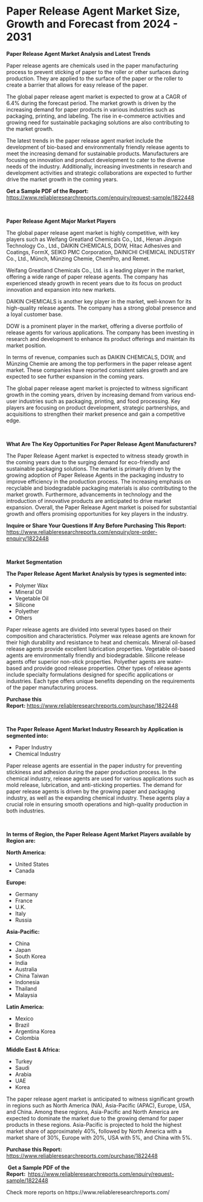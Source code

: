 <p><h1>Paper Release Agent Market Size, Growth and Forecast from 2024 - 2031</h1></p><p><strong>Paper Release Agent Market Analysis and Latest Trends</strong></p>
<p><p>Paper release agents are chemicals used in the paper manufacturing process to prevent sticking of paper to the roller or other surfaces during production. They are applied to the surface of the paper or the roller to create a barrier that allows for easy release of the paper.</p><p>The global paper release agent market is expected to grow at a CAGR of 6.4% during the forecast period. The market growth is driven by the increasing demand for paper products in various industries such as packaging, printing, and labeling. The rise in e-commerce activities and growing need for sustainable packaging solutions are also contributing to the market growth.</p><p>The latest trends in the paper release agent market include the development of bio-based and environmentally friendly release agents to meet the increasing demand for sustainable products. Manufacturers are focusing on innovation and product development to cater to the diverse needs of the industry. Additionally, increasing investments in research and development activities and strategic collaborations are expected to further drive the market growth in the coming years.</p></p>
<p><strong>Get a Sample PDF of the Report:&nbsp;</strong> <a href="https://www.reliableresearchreports.com/enquiry/request-sample/1822448">https://www.reliableresearchreports.com/enquiry/request-sample/1822448</a></p>
<p>&nbsp;</p>
<p><strong>Paper Release Agent Major Market Players</strong></p>
<p><p>The global paper release agent market is highly competitive, with key players such as Weifang Greatland Chemicals Co., Ltd., Henan Jingxin Technology Co., Ltd., DAIKIN CHEMICALS, DOW, Hitac Adhesives and Coatings, FormX, SEIKO PMC Corporation, DAINICHI CHEMICAL INDUSTRY Co., Ltd., Münch, Münzing Chemie, ChemPro, and Remet.</p><p>Weifang Greatland Chemicals Co., Ltd. is a leading player in the market, offering a wide range of paper release agents. The company has experienced steady growth in recent years due to its focus on product innovation and expansion into new markets.</p><p>DAIKIN CHEMICALS is another key player in the market, well-known for its high-quality release agents. The company has a strong global presence and a loyal customer base.</p><p>DOW is a prominent player in the market, offering a diverse portfolio of release agents for various applications. The company has been investing in research and development to enhance its product offerings and maintain its market position.</p><p>In terms of revenue, companies such as DAIKIN CHEMICALS, DOW, and Münzing Chemie are among the top performers in the paper release agent market. These companies have reported consistent sales growth and are expected to see further expansion in the coming years.</p><p>The global paper release agent market is projected to witness significant growth in the coming years, driven by increasing demand from various end-user industries such as packaging, printing, and food processing. Key players are focusing on product development, strategic partnerships, and acquisitions to strengthen their market presence and gain a competitive edge.</p></p>
<p>&nbsp;</p>
<p><strong>What Are The Key Opportunities For Paper Release Agent Manufacturers?</strong></p>
<p><p>The Paper Release Agent market is expected to witness steady growth in the coming years due to the surging demand for eco-friendly and sustainable packaging solutions. The market is primarily driven by the growing adoption of Paper Release Agents in the packaging industry to improve efficiency in the production process. The increasing emphasis on recyclable and biodegradable packaging materials is also contributing to the market growth. Furthermore, advancements in technology and the introduction of innovative products are anticipated to drive market expansion. Overall, the Paper Release Agent market is poised for substantial growth and offers promising opportunities for key players in the industry.</p></p>
<p><strong>Inquire or Share Your Questions If Any Before Purchasing This Report:</strong> <a href="https://www.reliableresearchreports.com/enquiry/pre-order-enquiry/1822448">https://www.reliableresearchreports.com/enquiry/pre-order-enquiry/1822448</a></p>
<p>&nbsp;</p>
<p><strong>Market Segmentation</strong></p>
<p><strong>The Paper Release Agent Market Analysis by types is segmented into:</strong></p>
<p><ul><li>Polymer Wax</li><li>Mineral Oil</li><li>Vegetable Oil</li><li>Silicone</li><li>Polyether</li><li>Others</li></ul></p>
<p><p>Paper release agents are divided into several types based on their composition and characteristics. Polymer wax release agents are known for their high durability and resistance to heat and chemicals. Mineral oil-based release agents provide excellent lubrication properties. Vegetable oil-based agents are environmentally friendly and biodegradable. Silicone release agents offer superior non-stick properties. Polyether agents are water-based and provide good release properties. Other types of release agents include specialty formulations designed for specific applications or industries. Each type offers unique benefits depending on the requirements of the paper manufacturing process.</p></p>
<p><strong>Purchase this Report:&nbsp;</strong><a href="https://www.reliableresearchreports.com/purchase/1822448">https://www.reliableresearchreports.com/purchase/1822448</a></p>
<p>&nbsp;</p>
<p><strong>The Paper Release Agent Market Industry Research by Application is segmented into:</strong></p>
<p><ul><li>Paper Industry</li><li>Chemical Industry</li></ul></p>
<p><p>Paper release agents are essential in the paper industry for preventing stickiness and adhesion during the paper production process. In the chemical industry, release agents are used for various applications such as mold release, lubrication, and anti-sticking properties. The demand for paper release agents is driven by the growing paper and packaging industry, as well as the expanding chemical industry. These agents play a crucial role in ensuring smooth operations and high-quality production in both industries.</p></p>
<p>&nbsp;</p>
<p><strong>In terms of Region, the Paper Release Agent Market Players available by Region are:</strong></p>
<p>
    <p> <strong> North America: </strong>
        <ul>
            <li>United States</li>
            <li>Canada</li>
        </ul>
        </p> 
    <p> <strong> Europe: </strong>
        <ul>
            <li>Germany</li>
            <li>France</li>
            <li>U.K.</li>
            <li>Italy</li>
            <li>Russia</li>
        </ul>
        </p> 
    <p> <strong> Asia-Pacific: </strong>
        <ul>
            <li>China</li>
            <li>Japan</li>
            <li>South Korea</li>
            <li>India</li>
            <li>Australia</li>
            <li>China Taiwan</li>
            <li>Indonesia</li>
            <li>Thailand</li>
            <li>Malaysia</li>
        </ul>
        </p> 
    <p> <strong> Latin America: </strong>
        <ul>
            <li>Mexico</li>
            <li>Brazil</li>
            <li>Argentina Korea</li>
            <li>Colombia</li>
        </ul>
        </p> 
    <p> <strong> Middle East & Africa: </strong>
        <ul>
            <li>Turkey</li>
            <li>Saudi</li>
            <li>Arabia</li>
            <li>UAE</li>
            <li>Korea</li>
        </ul>
    </p>
    </p>
<p><p>The paper release agent market is anticipated to witness significant growth in regions such as North America (NA), Asia-Pacific (APAC), Europe, USA, and China. Among these regions, Asia-Pacific and North America are expected to dominate the market due to the growing demand for paper products in these regions. Asia-Pacific is projected to hold the highest market share of approximately 40%, followed by North America with a market share of 30%, Europe with 20%, USA with 5%, and China with 5%.</p></p>
<p><strong>Purchase this Report: </strong><a href="https://www.reliableresearchreports.com/purchase/1822448">https://www.reliableresearchreports.com/purchase/1822448</a></p>
<p>&nbsp;<strong>Get a Sample PDF of the Report:&nbsp;&nbsp;</strong><a href="https://www.reliableresearchreports.com/enquiry/request-sample/1822448">https://www.reliableresearchreports.com/enquiry/request-sample/1822448</a></p>
<p><strong></strong></p>
<p>Check more reports on https://www.reliableresearchreports.com/</p>